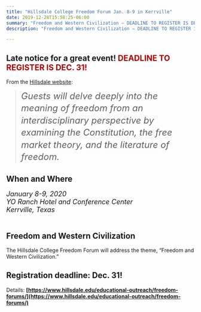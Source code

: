 ```yaml
---
title: "Hillsdale College Freedom Forum Jan. 8-9 in Kerrville"
date: 2019-12-28T15:58:25-06:00
summary: "Freedom and Western Civilization — DEADLINE TO REGISTER IS DEC. 31"
description: "Freedom and Western Civilization — DEADLINE TO REGISTER IS DEC. 31"

---
```


## Late notice for a great event! <span style="color:#a00">DEADLINE TO REGISTER IS DEC. 31!</span>  

From the [Hillsdale website](https://www.hillsdale.edu/event/freedom-forum-jan-2020/):  

> *<span style="font-size:24px;line-height:1.35;">Guests will delve deeply into the meaning of freedom from an interdisciplinary perspective by examining the Constitution, the free market theory, and the literature of freedom.</span>* 

## When and Where 

<address style="font-size:18px;">January 8-9, 2020<br />  
YO Ranch Hotel and Conference Center</br /> 
Kerrville, Texas</address></br />  
   
## Freedom and Western Civilization

The Hillsdale College Freedom Forum will address the theme, “Freedom and Western Civilization.”  

## Registration deadline: Dec. 31!

Details: **[https://www.hillsdale.edu/educational-outreach/freedom-forums/](https://www.hillsdale.edu/educational-outreach/freedom-forums/)**  
